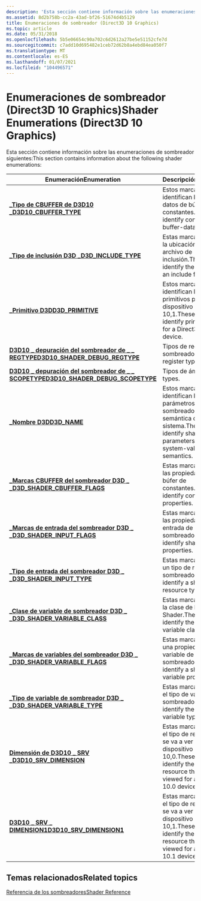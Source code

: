 ```yaml
---
description: 'Esta sección contiene información sobre las enumeraciones de sombreador siguientes:'
ms.assetid: 8d2b758b-cc2a-43ad-bf26-51674d4b5129
title: Enumeraciones de sombreador (Direct3D 10 Graphics)
ms.topic: article
ms.date: 05/31/2018
ms.openlocfilehash: 5b5e06654c90a702c6d2612a27be5e51152cfe7d
ms.sourcegitcommit: c7add10d695482e1ceb72d62b8a4ebd84ea050f7
ms.translationtype: MT
ms.contentlocale: es-ES
ms.lasthandoff: 01/07/2021
ms.locfileid: "104496571"
---
```

# <a name="shader-enumerations-direct3d-10-graphics"></a><span data-ttu-id="86920-103">Enumeraciones de sombreador (Direct3D 10 Graphics)</span><span class="sxs-lookup"><span data-stu-id="86920-103">Shader Enumerations (Direct3D 10 Graphics)</span></span>

<span data-ttu-id="86920-104">Esta sección contiene información sobre las enumeraciones de sombreador siguientes:</span><span class="sxs-lookup"><span data-stu-id="86920-104">This section contains information about the following shader enumerations:</span></span>



| <span data-ttu-id="86920-105">Enumeración</span><span class="sxs-lookup"><span data-stu-id="86920-105">Enumeration</span></span>                                                             | <span data-ttu-id="86920-106">Descripción</span><span class="sxs-lookup"><span data-stu-id="86920-106">Description</span></span>                                                                               |
|-------------------------------------------------------------------------|-------------------------------------------------------------------------------------------|
| <span data-ttu-id="86920-107">[**\_Tipo de CBUFFER de D3D10 \_**](/previous-versions/windows/desktop/legacy/bb204899(v=vs.85))</span><span class="sxs-lookup"><span data-stu-id="86920-107">[**D3D10\_CBUFFER\_TYPE**](/previous-versions/windows/desktop/legacy/bb204899(v=vs.85))</span></span>                      | <span data-ttu-id="86920-108">Estos marcadores identifican los tipos de datos de búfer de constantes.</span><span class="sxs-lookup"><span data-stu-id="86920-108">These flags identify constant-buffer-data types.</span></span>                                          |
| [<span data-ttu-id="86920-109">**\_Tipo de inclusión D3D \_**</span><span class="sxs-lookup"><span data-stu-id="86920-109">**D3D\_INCLUDE\_TYPE**</span></span>](/windows/win32/api/d3dcommon/ne-d3dcommon-d3d_include_type)                      | <span data-ttu-id="86920-110">Estas marcas identifican la ubicación de un archivo de inclusión.</span><span class="sxs-lookup"><span data-stu-id="86920-110">These flags identify the location of an include file.</span></span>                                     |
| [<span data-ttu-id="86920-111">**\_Primitivo D3D**</span><span class="sxs-lookup"><span data-stu-id="86920-111">**D3D\_PRIMITIVE**</span></span>](/windows/win32/api/d3dcommon/ne-d3dcommon-d3d_primitive)                             | <span data-ttu-id="86920-112">Estos marcadores identifican los tipos primitivos para un dispositivo Direct3D 10,1.</span><span class="sxs-lookup"><span data-stu-id="86920-112">These flags identify primitive types for a Direct3D 10.1 device.</span></span>                          |
| [<span data-ttu-id="86920-113">**D3D10 \_ depuración del sombreador de \_ \_ REGTYPE**</span><span class="sxs-lookup"><span data-stu-id="86920-113">**D3D10\_SHADER\_DEBUG\_REGTYPE**</span></span>](/windows/win32/api/D3D10_1Shader/ne-d3d10_1shader-d3d10_shader_debug_regtype)     | <span data-ttu-id="86920-114">Tipos de registro del sombreador.</span><span class="sxs-lookup"><span data-stu-id="86920-114">Shader register types.</span></span>                                                                    |
| [<span data-ttu-id="86920-115">**D3D10 \_ depuración del sombreador de \_ \_ SCOPETYPE**</span><span class="sxs-lookup"><span data-stu-id="86920-115">**D3D10\_SHADER\_DEBUG\_SCOPETYPE**</span></span>](/windows/win32/api/d3d10_1shader/ne-d3d10_1shader-d3d10_shader_debug_scopetype) | <span data-ttu-id="86920-116">Tipos de ámbito.</span><span class="sxs-lookup"><span data-stu-id="86920-116">Scope types.</span></span>                                                                              |
| [<span data-ttu-id="86920-117">**\_Nombre D3D**</span><span class="sxs-lookup"><span data-stu-id="86920-117">**D3D\_NAME**</span></span>](/windows/win32/api/d3dcommon/ne-d3dcommon-d3d_name)                                       | <span data-ttu-id="86920-118">Estos marcadores identifican los parámetros del sombreador que usan la semántica del valor del sistema.</span><span class="sxs-lookup"><span data-stu-id="86920-118">These flags identify shader parameters that use system-value semantics.</span></span>                   |
| [<span data-ttu-id="86920-119">**\_Marcas CBUFFER del sombreador D3D \_ \_**</span><span class="sxs-lookup"><span data-stu-id="86920-119">**D3D\_SHADER\_CBUFFER\_FLAGS**</span></span>](/windows/win32/api/d3dcommon/ne-d3dcommon-d3d_shader_cbuffer_flags)     | <span data-ttu-id="86920-120">Estas marcas identifican las propiedades del búfer de constantes.</span><span class="sxs-lookup"><span data-stu-id="86920-120">These flags identify constant-buffer properties.</span></span>                                          |
| [<span data-ttu-id="86920-121">**\_Marcas de entrada del sombreador D3D \_ \_**</span><span class="sxs-lookup"><span data-stu-id="86920-121">**D3D\_SHADER\_INPUT\_FLAGS**</span></span>](/windows/win32/api/d3dcommon/ne-d3dcommon-d3d_shader_input_flags)         | <span data-ttu-id="86920-122">Estas marcas identifican las propiedades de entrada de sombreador.</span><span class="sxs-lookup"><span data-stu-id="86920-122">These flags identify shader-input properties.</span></span>                                             |
| [<span data-ttu-id="86920-123">**\_Tipo de entrada del sombreador D3D \_ \_**</span><span class="sxs-lookup"><span data-stu-id="86920-123">**D3D\_SHADER\_INPUT\_TYPE**</span></span>](/windows/win32/api/d3dcommon/ne-d3dcommon-d3d_shader_input_type)           | <span data-ttu-id="86920-124">Estas marcas identifican un tipo de recurso de sombreador.</span><span class="sxs-lookup"><span data-stu-id="86920-124">These flags identify a shader-resource type.</span></span>                                              |
| [<span data-ttu-id="86920-125">**\_Clase de variable de sombreador D3D \_ \_**</span><span class="sxs-lookup"><span data-stu-id="86920-125">**D3D\_SHADER\_VARIABLE\_CLASS**</span></span>](/windows/win32/api/d3dcommon/ne-d3dcommon-d3d_shader_variable_class)   | <span data-ttu-id="86920-126">Estas marcas identifican la clase de la variable Shader.</span><span class="sxs-lookup"><span data-stu-id="86920-126">These flags identify the shader-variable class.</span></span>                                           |
| [<span data-ttu-id="86920-127">**\_Marcas de variables del sombreador D3D \_ \_**</span><span class="sxs-lookup"><span data-stu-id="86920-127">**D3D\_SHADER\_VARIABLE\_FLAGS**</span></span>](/windows/win32/api/d3dcommon/ne-d3dcommon-d3d_shader_variable_flags)   | <span data-ttu-id="86920-128">Estas marcas identifican una propiedad de variable de sombreador.</span><span class="sxs-lookup"><span data-stu-id="86920-128">These flags identify a shader-variable property.</span></span>                                          |
| [<span data-ttu-id="86920-129">**\_Tipo de variable de sombreador D3D \_ \_**</span><span class="sxs-lookup"><span data-stu-id="86920-129">**D3D\_SHADER\_VARIABLE\_TYPE**</span></span>](/windows/win32/api/d3dcommon/ne-d3dcommon-d3d_shader_variable_type)     | <span data-ttu-id="86920-130">Estas marcas identifican el tipo de variable de sombreador.</span><span class="sxs-lookup"><span data-stu-id="86920-130">These flags identify the shader-variable type.</span></span>                                            |
| <span data-ttu-id="86920-131">[**Dimensión de D3D10 \_ SRV \_**](/previous-versions/windows/desktop/legacy/bb172452(v=vs.85))</span><span class="sxs-lookup"><span data-stu-id="86920-131">[**D3D10\_SRV\_DIMENSION**](/previous-versions/windows/desktop/legacy/bb172452(v=vs.85))</span></span>                    | <span data-ttu-id="86920-132">Estas marcas identifican el tipo de recurso que se va a ver para un dispositivo Direct3D 10,0.</span><span class="sxs-lookup"><span data-stu-id="86920-132">These flags identify the type of resource that will be viewed for a Direct3D 10.0 device.</span></span> |
| <span data-ttu-id="86920-133">[**D3D10 \_ SRV \_ DIMENSION1**](/previous-versions/windows/desktop/legacy/bb694535(v=vs.85))</span><span class="sxs-lookup"><span data-stu-id="86920-133">[**D3D10\_SRV\_DIMENSION1**](/previous-versions/windows/desktop/legacy/bb694535(v=vs.85))</span></span>                  | <span data-ttu-id="86920-134">Estas marcas identifican el tipo de recurso que se va a ver para un dispositivo Direct3D 10,1.</span><span class="sxs-lookup"><span data-stu-id="86920-134">These flags identify the type of resource that will be viewed for a Direct3D 10.1 device.</span></span> |



 

## <a name="related-topics"></a><span data-ttu-id="86920-135">Temas relacionados</span><span class="sxs-lookup"><span data-stu-id="86920-135">Related topics</span></span>

<dl> <dt>

[<span data-ttu-id="86920-136">Referencia de los sombreadores</span><span class="sxs-lookup"><span data-stu-id="86920-136">Shader Reference</span></span>](d3d10-graphics-reference-d3d10-shader.md)
</dt> </dl>

 

 
